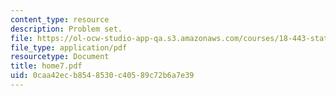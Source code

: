 ```yaml
---
content_type: resource
description: Problem set.
file: https://ol-ocw-studio-app-qa.s3.amazonaws.com/courses/18-443-statistics-for-applications-fall-2003/0caa42ecb8548530c40589c72b6a7e39_home7.pdf
file_type: application/pdf
resourcetype: Document
title: home7.pdf
uid: 0caa42ec-b854-8530-c405-89c72b6a7e39
---
```

